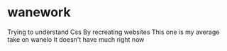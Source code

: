 # wanework
Trying to understand Css
By recreating websites
This one is my average take on wanelo
It doesn't have much right now
